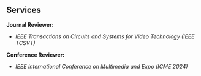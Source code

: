 ## Services

**Journal Reviewer:** 

- *IEEE Transactions on Circuits and Systems for Video Technology (IEEE TCSVT)*

**Conference Reviewer:** 

- *IEEE International Conference on Multimedia and Expo (ICME 2024)*

